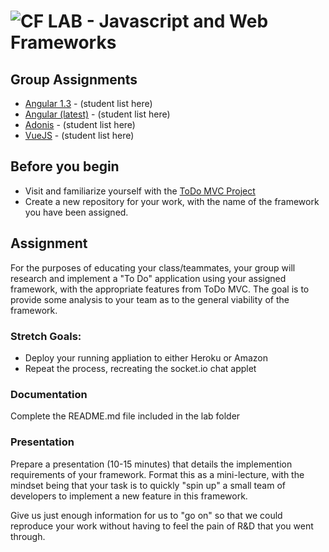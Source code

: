 ![CF](http://i.imgur.com/7v5ASc8.png) LAB - Javascript and Web Frameworks
=========================================================================

## Group Assignments
* [Angular 1.3](https://angular.io/) - (student list here)
* [Angular (latest)](https://angularjs.org/) - (student list here)
* [Adonis](https://adonisjs.com/) - (student list here)
* [VueJS](https://vuejs.org/) - (student list here)

## Before you begin
* Visit and familiarize yourself with the [ToDo MVC Project](http://todomvc.com)
* Create a new repository for your work, with the name of the framework you have been assigned.

## Assignment
For the purposes of educating your class/teammates, your group will research and implement a "To Do" application using your assigned framework, with the appropriate features from ToDo MVC. The goal is to provide some analysis to your team as to the general viability of the framework. 

### Stretch Goals:
* Deploy your running appliation to either Heroku or Amazon
* Repeat the process, recreating the socket.io chat applet

###  Documentation
Complete the README.md file included in the lab folder

### Presentation
Prepare a presentation (10-15 minutes) that details the implemention requirements of your framework. Format this as a mini-lecture, with the mindset being that your task is to quickly "spin up" a small team of developers to implement a new feature in this framework.

Give us just enough information for us to "go on" so that we could reproduce your work without having to feel the pain of R&D that you went through.
